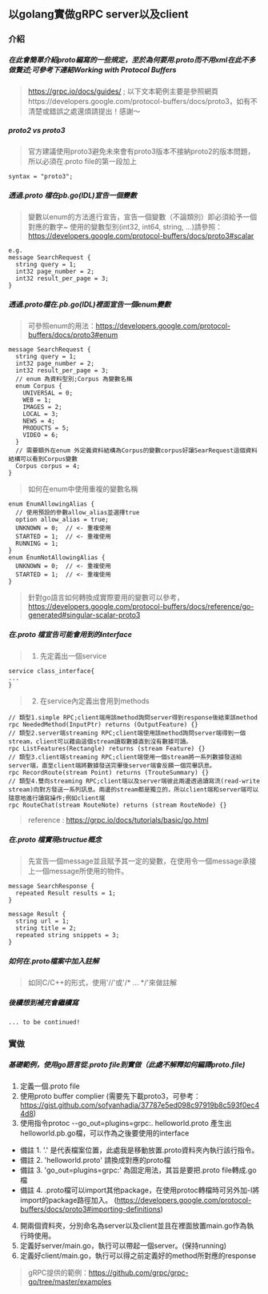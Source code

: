 ## 以golang實做gRPC server以及client

### 介紹
##### 在此會簡單介紹proto編寫的一些規定，至於為何要用.proto而不用xml在此不多做贅述;可參考下連結Working with Protocol Buffers
> https://grpc.io/docs/guides/ ; 以下文本範例主要是參照網頁https://developers.google.com/protocol-buffers/docs/proto3，如有不清楚或錯誤之處還煩請提出！感謝～

##### proto2 vs proto3
> 官方建議使用proto3避免未來會有proto3版本不接納proto2的版本問題，所以必須在.proto file的第一段加上
```
syntax = "proto3";
```

##### 透過.proto 檔在pb.go(IDL)宣告一個變數
> 變數以enum的方法進行宣告，宣告一個變數（不論類別）即必須給予一個對應的數字~
> 使用的變數型別(int32, int64, string, ...)請參照：https://developers.google.com/protocol-buffers/docs/proto3#scalar
```
e.g.
message SearchRequest {
  string query = 1;
  int32 page_number = 2;
  int32 result_per_page = 3;
}
```

##### 透過.proto檔在.pb.go(IDL)裡面宣告一個enum變數
> 可參照enum的用法：https://developers.google.com/protocol-buffers/docs/proto3#enum
```
message SearchRequest {
  string query = 1;
  int32 page_number = 2;
  int32 result_per_page = 3;
  // enum 為資料型別;Corpus 為變數名稱
  enum Corpus {
    UNIVERSAL = 0;
    WEB = 1;
    IMAGES = 2;
    LOCAL = 3;
    NEWS = 4;
    PRODUCTS = 5;
    VIDEO = 6;
  }
  // 需要額外在enum 外定義資料結構為Corpus的變數corpus好讓SearRequest這個資料結構可以看到Corpus變數
  Corpus corpus = 4;
}
```
> 如何在enum中使用重複的變數名稱
```
enum EnumAllowingAlias {
  // 使用預設的參數allow_alias並選擇true 
  option allow_alias = true;
  UNKNOWN = 0;  // <- 重複使用
  STARTED = 1;  // <- 重複使用
  RUNNING = 1;
}
enum EnumNotAllowingAlias {
  UNKNOWN = 0;  // <- 重複使用
  STARTED = 1;  // <- 重複使用
}
```
> 針對go語言如何轉換成實際要用的變數可以參考，https://developers.google.com/protocol-buffers/docs/reference/go-generated#singular-scalar-proto3

##### 在.proto 檔宣告可能會用到的interface
> 1. 先定義出一個service
```
service class_interface{
...
}
```
> 2. 在service內定義出會用到methods
```
// 類型1.simple RPC;client端用該method詢問server得到response後結束該method
rpc NeededMethod(InputPtr) returns (OutputFeature) {}
// 類型2.server端streaming RPC;client端使用該method詢問server端得到一個stream，client可以藉由這個stream讀取數據直到沒有數據可讀。
rpc ListFeatures(Rectangle) returns (stream Feature) {}
// 類型3.client端streaming RPC;client端使用一個stream將一系列數據發送給server端，直至client端將數據發送完畢後server端會反饋一個完畢訊息。
rpc RecordRoute(stream Point) returns (TrouteSummary) {}
// 類型4.雙向streaming RPC;client端以及server端彼此兩邊透過讀寫流(read-write stream)向對方發送一系列訊息。兩邊的stream都是獨立的，所以client端和server端可以隨意地進行讀寫操作;例如client端
rpc RouteChat(stream RouteNote) returns (stream RouteNode) {}
```
> reference : https://grpc.io/docs/tutorials/basic/go.html

##### 在.proto 檔實現structue概念
> 先宣告一個message並且賦予其一定的變數，在使用令一個message承接上一個message所使用的物件。
```
message SearchResponse {
  repeated Result results = 1;
}

message Result {
  string url = 1;
  string title = 2;
  repeated string snippets = 3;
}
```

##### 如何在.proto檔案中加入註解
> 如同C/C++的形式，使用'//'或'/* ... */'來做註解


##### 後續想到補充會繼續寫
```
... to be continued!
```

### 實做
##### 基礎範例，使用go語言從.proto file到實做（此處不解釋如何編譯proto.file)
1. 定義一個.proto file
2. 使用proto buffer complier (需要先下載proto3，可參考：https://gist.github.com/sofyanhadia/37787e5ed098c97919b8c593f0ec44d8)
3. 使用指令protoc --go_out=plugins=grpc:. helloworld.proto 產生出helloworld.pb.go檔，可以作為之後要使用的interface
- 備註 1. '.' 是代表檔案位置，此處我是移動放置.proto資料夾內執行該行指令。 
- 備註 2. 'helloworld.proto' 請換成對應的proto檔
- 備註 3. 'go_out=plugins=grpc:' 為固定用法，其旨是要把.proto file轉成.go檔
- 備註 4. .proto檔可以import其他package，在使用protoc轉檔時可另外加-I將import的package路徑加入。
(https://developers.google.com/protocol-buffers/docs/proto3#importing-definitions)
4. 開兩個資料夾，分別命名為server以及client並且在裡面放置main.go作為執行時使用。
5. 定義好server/main.go，執行可以帶起一個server。(保持running)
6. 定義好client/main.go，執行可以得之前定義好的method所對應的response
> gRPC提供的範例：https://github.com/grpc/grpc-go/tree/master/examples
